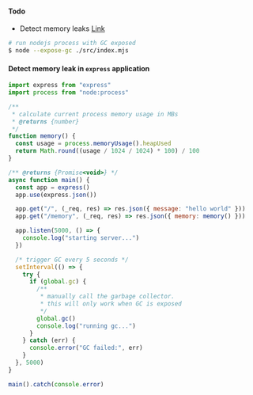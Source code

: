 
#### Todo
- Detect memory leaks [Link]([https://techtldr.com/simple-guide-to-finding-a-javascript-memory-leak-in-node-js/](https://techtldr.com/simple-guide-to-finding-a-javascript-memory-leak-in-node-js/))


```bash
# run nodejs process with GC exposed
$ node --expose-gc ./src/index.mjs
```


#### Detect memory leak in `express` application

```js
import express from "express"
import process from "node:process"

/**
 * calculate current process memory usage in MBs
 * @returns {number}
 */
function memory() {
  const usage = process.memoryUsage().heapUsed
  return Math.round((usage / 1024 / 1024) * 100) / 100
}

/** @returns {Promise<void>} */
async function main() {
  const app = express()
  app.use(express.json())

  app.get("/", (_req, res) => res.json({ message: "hello world" }))
  app.get("/memory", (_req, res) => res.json({ memory: memory() }))

  app.listen(5000, () => {
    console.log("starting server...")
  })

  /* trigger GC every 5 seconds */
  setInterval(() => {
    try {
      if (global.gc) {
        /** 
         * manually call the garbage collector. 
         * this will only work when GC is exposed
         */
        global.gc()
        console.log("running gc...")
      }
    } catch (err) {
      console.error("GC failed:", err)
    }
  }, 5000)
}

main().catch(console.error)
```